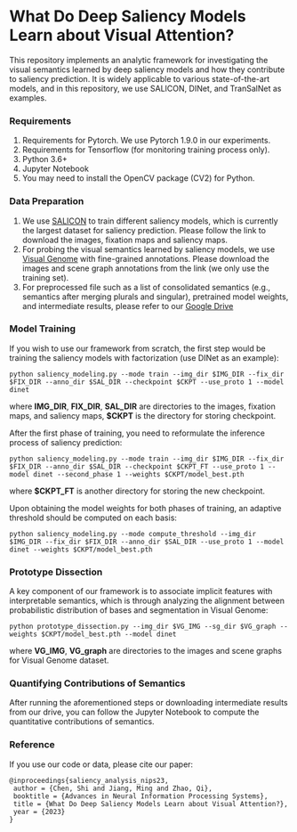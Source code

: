 # What Do Deep Saliency Models Learn about Visual Attention?

This repository implements an analytic framework for investigating the visual semantics learned by deep saliency models and how they contribute to saliency prediction. It is widely applicable to various state-of-the-art models, and in this repository, we use SALICON, DINet, and TranSalNet as examples.

### Requirements
1. Requirements for Pytorch. We use Pytorch 1.9.0 in our experiments.
2. Requirements for Tensorflow (for monitoring training process only).
3. Python 3.6+
4. Jupyter Notebook
5. You may need to install the OpenCV package (CV2) for Python.

### Data Preparation
1. We use [SALICON](http://salicon.net/challenge-2017/) to train different saliency models, which is currently the largest dataset for saliency prediction. Please follow the link to download the images, fixation maps and saliency maps.
2. For probing the visual semantics learned by saliency models, we use [Visual Genome](http://visualgenome.org/api/v0/api_home.html) with fine-grained annotations. Please download the images and scene graph annotations from the link (we only use the training set).
3. For preprocessed file such as a list of consolidated semantics (e.g., semantics after merging plurals and singular), pretrained model weights, and intermediate results, please refer to our [Google Drive](https://drive.google.com/drive/folders/1chgd9fOrAeU7KQNpaJMi0ri8ZqhrvFEb?usp=sharing)

### Model Training
If you wish to use our framework from scratch, the first step would be training the saliency models with factorization (use DINet as an example):
```
python saliency_modeling.py --mode train --img_dir $IMG_DIR --fix_dir $FIX_DIR --anno_dir $SAL_DIR --checkpoint $CKPT --use_proto 1 --model dinet
```
where **IMG_DIR**, **FIX_DIR**, **SAL_DIR** are directories to the images, fixation maps, and saliency maps, **$CKPT** is the directory for storing checkpoint.

After the first phase of training, you need to reformulate the inference process of saliency prediction:
```
python saliency_modeling.py --mode train --img_dir $IMG_DIR --fix_dir $FIX_DIR --anno_dir $SAL_DIR --checkpoint $CKPT_FT --use_proto 1 --model dinet --second_phase 1 --weights $CKPT/model_best.pth
```
where **$CKPT_FT** is another directory for storing the new checkpoint.

Upon obtaining the model weights for both phases of training, an adaptive threshold should be computed on each basis:
```
python saliency_modeling.py --mode compute_threshold --img_dir $IMG_DIR --fix_dir $FIX_DIR --anno_dir $SAL_DIR --use_proto 1 --model dinet --weights $CKPT/model_best.pth
```

### Prototype Dissection
A key component of our framework is to associate implicit features with interpretable semantics, which is through analyzing the alignment between probabilistic distribution of bases and segmentation in Visual Genome:
```
python prototype_dissection.py --img_dir $VG_IMG --sg_dir $VG_graph --weights $CKPT/model_best.pth --model dinet
```
where **VG_IMG**, **VG_graph** are directories to the images and scene graphs for Visual Genome dataset.

### Quantifying Contributions of Semantics
After running the aforementioned steps or downloading intermediate results from our drive, you can follow the Jupyter Notebook to compute the quantitative contributions of semantics.

### Reference
If you use our code or data, please cite our paper:
```
@inproceedings{saliency_analysis_nips23,
 author = {Chen, Shi and Jiang, Ming and Zhao, Qi},
 booktitle = {Advances in Neural Information Processing Systems},
 title = {What Do Deep Saliency Models Learn about Visual Attention?},
 year = {2023}
}

```
